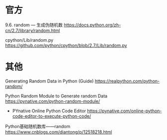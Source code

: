 
# 官方

9.6. random — 生成伪随机数 https://docs.python.org/zh-cn/2.7/library/random.html

cpython/Lib/random.py  https://github.com/python/cpython/blob/2.7/Lib/random.py

# 其他

Generating Random Data in Python (Guide) https://realpython.com/python-random/

Python Random Module to Generate random Data https://pynative.com/python-random-module/
- PYnative Online Python Code Editor https://pynative.com/online-python-code-editor-to-execute-python-code/

Python基础随机数库——random https://www.cnblogs.com/diantong/p/12518218.html
